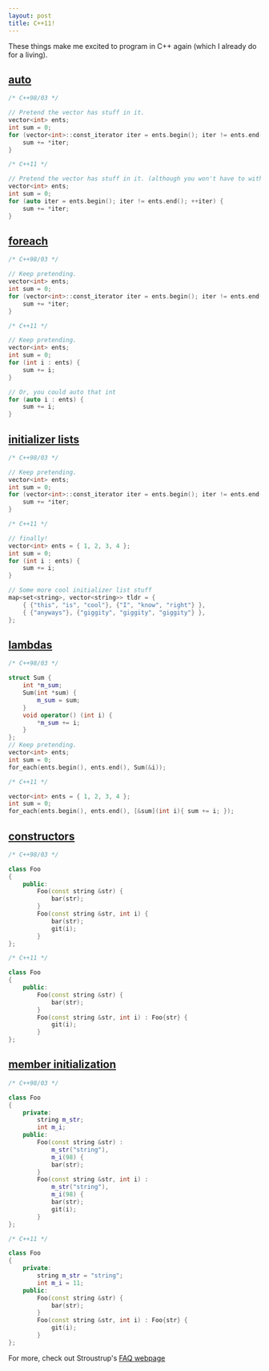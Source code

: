 ```yaml
---
layout: post
title: C++11!
---
```


These things make me excited to program in C++ again (which I already do for a living).

## [auto](http://www.stroustrup.com/C++11FAQ.html#auto)

```cpp
/* C++98/03 */

// Pretend the vector has stuff in it.
vector<int> ents;
int sum = 0;
for (vector<int>::const_iterator iter = ents.begin(); iter != ents.end(); ++iter) {
    sum += *iter;
}

/* C++11 */

// Pretend the vector has stuff in it. (although you won't have to with initializer lists...)
vector<int> ents;
int sum = 0;
for (auto iter = ents.begin(); iter != ents.end(); ++iter) {
    sum += *iter;
}
```

## [foreach](http://www.stroustrup.com/C++11FAQ.html#for)

```cpp
/* C++98/03 */

// Keep pretending.
vector<int> ents;
int sum = 0;
for (vector<int>::const_iterator iter = ents.begin(); iter != ents.end(); ++iter) {
    sum += *iter;
}

/* C++11 */

// Keep pretending.
vector<int> ents;
int sum = 0;
for (int i : ents) {
    sum += i;
}

// Or, you could auto that int
for (auto i : ents) {
    sum += i;
}
```

## [initializer lists](http://www.stroustrup.com/C++11FAQ.html#init-list)

```cpp
/* C++98/03 */

// Keep pretending.
vector<int> ents;
int sum = 0;
for (vector<int>::const_iterator iter = ents.begin(); iter != ents.end(); ++iter) {
    sum += *iter;
}

/* C++11 */

// finally!
vector<int> ents = { 1, 2, 3, 4 };
int sum = 0;
for (int i : ents) {
    sum += i;
}

// Some more cool initializer list stuff
map<set<string>, vector<string>> tldr = {
    { {"this", "is", "cool"}, {"I", "know", "right"} },
    { {"anyways"}, {"giggity", "giggity", "giggity"} },
};
```

## [lambdas](http://www.stroustrup.com/C++11FAQ.html#lambda)

```cpp
/* C++98/03 */

struct Sum {
    int *m_sum;
    Sum(int *sum) {
        m_sum = sum;
    }
    void operator() (int i) {
        *m_sum += i;
    }
};
// Keep pretending.
vector<int> ents;
int sum = 0;
for_each(ents.begin(), ents.end(), Sum(&i));

/* C++11 */

vector<int> ents = { 1, 2, 3, 4 };
int sum = 0;
for_each(ents.begin(), ents.end(), [&sum](int i){ sum += i; });
```

## [constructors](http://www.stroustrup.com/C++11FAQ.html#delegating-ctor)

```cpp
/* C++98/03 */

class Foo
{
    public:
        Foo(const string &str) {
            bar(str);
        }
        Foo(const string &str, int i) {
            bar(str);
            git(i);
        }
};

/* C++11 */

class Foo
{
    public:
        Foo(const string &str) {
            bar(str);
        }
        Foo(const string &str, int i) : Foo{str} {
            git(i);
        }
};
```

## [member initialization](http://www.stroustrup.com/C++11FAQ.html#member-init)

```cpp
/* C++98/03 */

class Foo
{
    private:
        string m_str;
        int m_i;
    public:
        Foo(const string &str) :
            m_str("string"),
            m_i(98) {
            bar(str);
        }
        Foo(const string &str, int i) :
            m_str("string"),
            m_i(98) {
            bar(str);
            git(i);
        }
};

/* C++11 */

class Foo
{
    private:
        string m_str = "string";
        int m_i = 11;
    public:
        Foo(const string &str) {
            bar(str);
        }
        Foo(const string &str, int i) : Foo{str} {
            git(i);
        }
};
```

For more, check out Stroustrup's [FAQ webpage](http://www.stroustrup.com/C++11FAQ.html)
